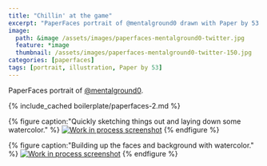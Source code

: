 ```yaml
---
title: "Chillin' at the game"
excerpt: "PaperFaces portrait of @mentalground0 drawn with Paper by 53 on an iPad."
image: 
  path: &image /assets/images/paperfaces-mentalground0-twitter.jpg 
  feature: *image
  thumbnail: /assets/images/paperfaces-mentalground0-twitter-150.jpg
categories: [paperfaces]
tags: [portrait, illustration, Paper by 53]
---
```


PaperFaces portrait of [@mentalground0](https://twitter.com/mentalground0).

{% include_cached boilerplate/paperfaces-2.md %}

{% figure caption:"Quickly sketching things out and laying down some watercolor." %}
[![Work in process screenshot](/assets/images/paperfaces-mentalground0-process-1-600.jpg)](/assets/images/paperfaces-mentalground0-process-1-lg.jpg)
{% endfigure %}

{% figure caption:"Building up the faces and background with watercolor." %}
[![Work in process screenshot](/assets/images/paperfaces-mentalground0-process-2-600.jpg)](/assets/images/paperfaces-mentalground0-process-2-lg.jpg)
{% endfigure %}
